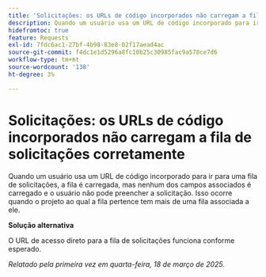```yaml
---
title: 'Solicitações: os URLs de código incorporados não carregam a fila de solicitações corretamente'
description: Quando um usuário usa um URL de código incorporado para ir para uma fila de solicitações, a fila é carregada, mas nenhum dos campos associados é carregado e o usuário não pode preencher a solicitação. Isso ocorre quando o projeto ao qual a fila pertence tem mais de uma fila associada a ele
hidefromtoc: true
feature: Requests
exl-id: 7fdc6ac1-27bf-4b98-83e8-02f17aead4ac
source-git-commit: f4dc1e1d5296a8fc10b25c30985fac9a578ce7d6
workflow-type: tm+mt
source-wordcount: '138'
ht-degree: 3%

---
```


# Solicitações: os URLs de código incorporados não carregam a fila de solicitações corretamente

Quando um usuário usa um URL de código incorporado para ir para uma fila de solicitações, a fila é carregada, mas nenhum dos campos associados é carregado e o usuário não pode preencher a solicitação. Isso ocorre quando o projeto ao qual a fila pertence tem mais de uma fila associada a ele.

**Solução alternativa**

O URL de acesso direto para a fila de solicitações funciona conforme esperado.

_Relatado pela primeira vez em quarta-feira, 18 de março de 2025._


